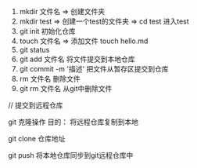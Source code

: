1. mkdir 文件名   => 创建文件夹
2. mkdir test => 创建一个test的文件夹  => cd test 进入test
3. git init 初始化仓库
4. touch 文件名 => 添加文件   touch hello.md
5. git status
6. git add 文件名 将文件提交到本地仓库
7. git commit -m '描述'   把文件从暂存区提交到仓库
8. rm 文件名 删除文件
9. git rm 文件名 从git中删除文件



// 提交到远程仓库

git 克隆操作  目的： 将远程仓库复制到本地

git clone 仓库地址

git push 将本地仓库同步到git远程仓库中